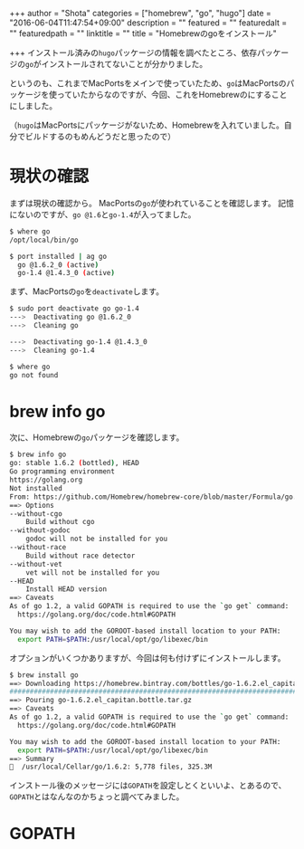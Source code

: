 +++
author = "Shota"
categories = ["homebrew", "go", "hugo"]
date = "2016-06-04T11:47:54+09:00"
description = ""
featured = ""
featuredalt = ""
featuredpath = ""
linktitle = ""
title = "Homebrewのgoをインストール"

+++
インストール済みの`hugo`パッケージの情報を調べたところ、依存パッケージの`go`がインストールされてないことが分かりました。

というのも、これまでMacPortsをメインで使っていたため、`go`はMacPortsのパッケージを使っていたからなのですが、今回、これをHomebrewのにすることにしました。

（`hugo`はMacPortsにパッケージがないため、Homebrewを入れていました。自分でビルドするのもめんどうだと思ったので）


# 現状の確認

まずは現状の確認から。
MacPortsの`go`が使われていることを確認します。
記憶にないのですが、`go @1.6`と`go-1.4`が入ってました。

``` sh
$ where go
/opt/local/bin/go

$ port installed | ag go
  go @1.6.2_0 (active)
  go-1.4 @1.4.3_0 (active)
```

まず、MacPortsの`go`を`deactivate`します。

``` sh
$ sudo port deactivate go go-1.4
--->  Deactivating go @1.6.2_0
--->  Cleaning go

--->  Deactivating go-1.4 @1.4.3_0
--->  Cleaning go-1.4

$ where go
go not found
```

# brew info go

次に、Homebrewの`go`パッケージを確認します。

``` sh
$ brew info go
go: stable 1.6.2 (bottled), HEAD
Go programming environment
https://golang.org
Not installed
From: https://github.com/Homebrew/homebrew-core/blob/master/Formula/go.rb
==> Options
--without-cgo
	Build without cgo
--without-godoc
	godoc will not be installed for you
--without-race
	Build without race detector
--without-vet
	vet will not be installed for you
--HEAD
	Install HEAD version
==> Caveats
As of go 1.2, a valid GOPATH is required to use the `go get` command:
  https://golang.org/doc/code.html#GOPATH

You may wish to add the GOROOT-based install location to your PATH:
  export PATH=$PATH:/usr/local/opt/go/libexec/bin
```

オプションがいくつかありますが、今回は何も付けずにインストールします。

``` sh
$ brew install go
==> Downloading https://homebrew.bintray.com/bottles/go-1.6.2.el_capitan.bottle.tar.gz
######################################################################## 100.0%
==> Pouring go-1.6.2.el_capitan.bottle.tar.gz
==> Caveats
As of go 1.2, a valid GOPATH is required to use the `go get` command:
  https://golang.org/doc/code.html#GOPATH

You may wish to add the GOROOT-based install location to your PATH:
  export PATH=$PATH:/usr/local/opt/go/libexec/bin
==> Summary
🍺  /usr/local/Cellar/go/1.6.2: 5,778 files, 325.3M
```

インストール後のメッセージには`GOPATH`を設定しとくといいよ、とあるので、`GOPATH`とはなんなのかちょっと調べてみました。


# GOPATH
